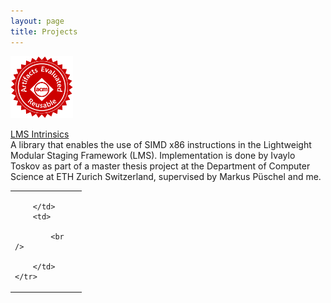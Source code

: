 ```yaml
---
layout: page
title: Projects
---
```


  <div class="row">
      <div class="col-md-2">
        <img style="margin: auto; max-width: 100px; max-height: 100px;" src="/img/artifacts_evaluated_reusable.jpg" />
        <br />
      </div>
      <div class="col-md-10">
        <p>
            <a href="./lms-intrinsics/">LMS Intrinsics</a> <br />
            A library that enables the use of SIMD x86 instructions in the Lightweight Modular Staging Framework (LMS).
            Implementation is done by Ivaylo Toskov as part of a master thesis project at the Department of Computer Science at ETH Zurich Switzerland, supervised by
            Markus Püschel and me.
        </p>
      </div>
    </div>


<table style="width: 100%;">
    <tr>
        <td style="width: 100px;">

        </td>
        <td>

            <br />

        </td>
    </tr>
</table>



